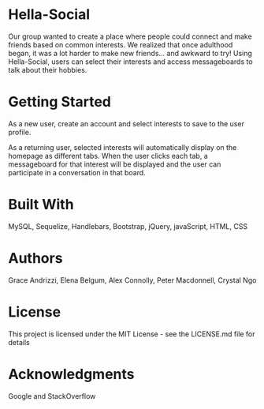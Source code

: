 # Hella-Social
Our group wanted to create a place where people could connect and make friends based on common interests. We realized that once adulthood began, it was a lot harder to make new friends... and awkward to try! Using Hella-Social, users can select their interests and access messageboards to talk about their hobbies. 

# Getting Started
As a new user, create an account and select interests to save to the user profile. 

As a returning user, selected interests will automatically display on the homepage as different tabs. When the user clicks each tab, a messageboard for that interest will be displayed and the user can participate in a conversation in that board. 

# Built With
MySQL, Sequelize, Handlebars, Bootstrap, jQuery, javaScript, HTML, CSS


# Authors
Grace Andrizzi, Elena Belgum, Alex Connolly, Peter Macdonnell, Crystal Ngo

# License
This project is licensed under the MIT License - see the LICENSE.md file for details

# Acknowledgments
Google and StackOverflow
